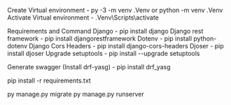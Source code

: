 Create Virtual environment - py -3 -m venv .Venv or python -m venv .Venv
Activate Virtual environment - .Venv\Scripts\activate

Requirements and Command
Django - pip install django
Django rest framework - pip install djangorestframework
Dotenv - pip install python-dotenv
Django Cors Headers - pip install django-cors-headers
Djoser - pip install djoser
Upgrade setuptools - pip install --upgrade setuptools

Generate swagger (Install drf-yasg) - pip install drf_yasg

pip install -r requirements.txt

py manage.py migrate
py manage.py runserver

